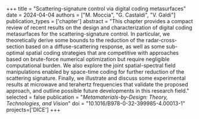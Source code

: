 +++
title = "Scattering-signature control via digital coding metasurfaces"
date = 2024-04-04
authors = ["M. Moccia", "G. Castaldi", "V. Galdi"]
publication_types = ['chapter']
abstract = "This chapter provides a compact review of recent results on the design and characterization of digital coding metasurfaces for the scattering-signature control. In particular, we theoretically derive some bounds to the reduction of the radar-cross-section based on a diffuse-scattering response, as well as some sub-optimal spatial coding strategies that are competitive with approaches based on brute-force numerical optimization but require negligible computational burden. We also explore the joint spatial-spectral field manipulations enabled by space-time coding for further reduction of the scattering signature. Finally, we illustrate and discuss some experimental results at microwave and terahertz frequencies that validate the proposed approach, and outline possible future developments in this research field."
selected = false
publication = "*Metamaterials-by-Design: Theory, Technologies, and Vision*"
doi = "10.1016/B978-0-32-399985-4.00013-1"
projects=['DICE']
+++

